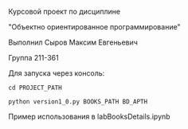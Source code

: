 Курсовой проект по дисциплине 

"Объектно ориентированное программирование"

Выполнил Сыров Максим Евгеньевич

Группа 211-361


Для запуска через консоль:

`cd PROJECT_PATH`

`python version1_0.py BOOKS_PATH BD_APTH`

Пример использования в labBooksDetails.ipynb
